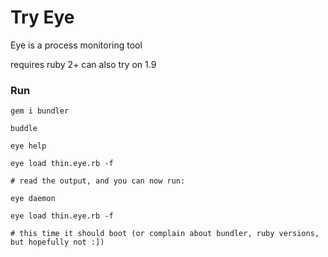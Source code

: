 # Try Eye

Eye is a process monitoring tool


requires ruby 2+
can also try on 1.9

### Run

    gem i bundler

    buddle

    eye help

    eye load thin.eye.rb -f

    # read the output, and you can now run:

    eye daemon
    
    eye load thin.eye.rb -f
    
    # this time it should boot (or complain about bundler, ruby versions, but hopefully not :])

